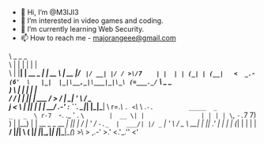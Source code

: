 - 👋 Hi, I’m @M3IJI3
- 👀 I’m interested in video games and coding.
- 🌱 I’m currently learning Web Security.
- 📫 How to reach me - majorangeee@gmail.com

 \            _    _            _    
     \          | |  | |          | |   
      \\        | |__| | __ _  ___| | __
       \\       |  __  |/ _` |/ __| |/ /
        >\/7    | |  | | (_| | (__|   < 
    _.-(6'  \   |_|  |_|\__,_|\___|_|\_\
   (=___._/` \         _   _          
        )  \ |        | | | |         
       /   / |        | |_| |__   ___ 
      /    > /        | __| '_ \ / _ \
     j    < _\        | |_| | | |  __/
 _.-' :      ``.       \__|_| |_|\___|
 \ r=._\        `.
<`\\_  \         .`-.          _____  _                  _   _ 
 \ r-7  `-. ._  ' .  `\       |  __ \| |                | | | |
  \`,      `-.`7  7)   )      | |__) | | __ _ _ __   ___| |_| |
   \/         \|  \'  / `-._  |  ___/| |/ _` | '_ \ / _ \ __| |
              ||    .'        | |    | | (_| | | | |  __/ |_|_|
               \\  (          |_|    |_|\__,_|_| |_|\___|\__(_)
                >\  >
            ,.-' >.'
           <.'_.''
             <'


<!---
M3IJI3/M3IJI3 is a ✨ special ✨ repository because its `README.md` (this file) appears on your GitHub profile.
You can click the Preview link to take a look at your changes.
--->
